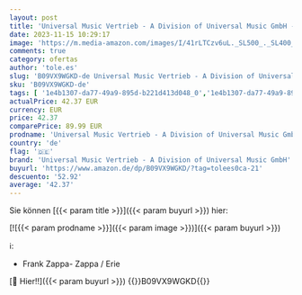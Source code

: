 ```yaml
---
layout: post
title: 'Universal Music Vertrieb - A Division of Universal Music GmbH - Zappa / Erie  Ltd. 6CD Box Set '
date: 2023-11-15 10:29:17
image: 'https://m.media-amazon.com/images/I/41rLTCzv6uL._SL500_._SL400_.jpg'
comments: true
category: ofertas
author: 'tole.es'
slug: 'B09VX9WGKD-de Universal Music Vertrieb - A Division of Universal Music...'
sku: 'B09VX9WGKD-de'
tags: [ '1e4b1307-da77-49a9-895d-b221d413d048_0','1e4b1307-da77-49a9-895d-b221d413d048_7601','905a2af1-15b0-41e8-8d66-5164d18c431a_0','Arborist Merchandising Root','AutoRip','Bluesrock','Box-Set','Box-Sets','Custom Stores','Featured Categories','Formate','Musik Kategorien','Musik-CDs & Vinyl','Regions','Rock','Self Service','Shops','Special Features Stores','USA & Großbritannien','universal music vertrieb - a division of universal music gmbh','🇩🇪', ]
actualPrice: 42.37 EUR
currency: EUR
price: 42.37
comparePrice: 89.99 EUR
prodname: 'Universal Music Vertrieb - A Division of Universal Music GmbH - Zappa / Erie  Ltd. 6CD Box Set '
country: 'de'
flag: '🇩🇪'
brand: 'Universal Music Vertrieb - A Division of Universal Music GmbH'
buyurl: 'https://www.amazon.de/dp/B09VX9WGKD/?tag=tolees0ca-21'
descuento: '52.92'
average: '42.37'
---
```


Sie können [{{< param title >}}]({{< param buyurl >}}) hier:

[![{{< param prodname >}}]({{< param image >}})]({{< param buyurl >}})

ℹ️:

- Frank Zappa- Zappa / Erie

[🛒 Hier!!]({{< param buyurl >}})
{{<world>}}B09VX9WGKD{{</world>}}
